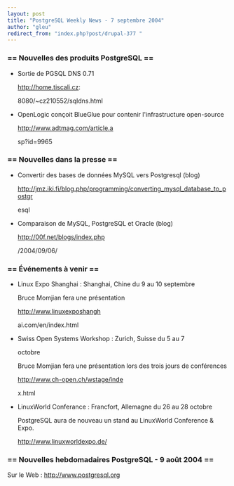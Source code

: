 ```yaml
---
layout: post
title: "PostgreSQL Weekly News - 7 septembre 2004"
author: "gleu"
redirect_from: "index.php?post/drupal-377 "
---
```




<h3>== Nouvelles des produits PostgreSQL ==</h3>

<ul>

<li>Sortie de PGSQL DNS 0.71<br />

<a href="http://home.tiscali.cz:8080/%7Ecz210552/sqldns.html">http://home.tiscali.cz:

8080/~cz210552/sqldns.html</a></li>

<li>OpenLogic conçoit BlueGlue pour contenir l'infrastructure open-source<br />

<a href="http://www.adtmag.com/article.asp?id=9965">http://www.adtmag.com/article.a

sp?id=9965</a></li>

</ul>

<h3>== Nouvelles dans la presse ==</h3>

<ul>

<li>Convertir des bases de données MySQL vers Postgresql (blog)<br />

<a href="http://jmz.iki.fi/blog.php/programming/converting_mysql_database_to_postgr%0Aesql">http://jmz.iki.fi/blog.php/programming/converting_mysql_database_to_postgr

esql</a></li>

<li>Comparaison de MySQL, PostgreSQL et Oracle (blog)<br />

<a href="http://00f.net/blogs/index.php/2004/09/06/">http://00f.net/blogs/index.php

/2004/09/06/</a></li>

</ul>

<h3>== Événements à venir ==</h3>

<ul>

<li>Linux Expo Shanghai&nbsp;: Shanghai, Chine du 9 au 10 septembre<br />

Bruce Momjian fera une présentation<br />

<a href="http://www.linuxexposhanghai.com/en/index.html">http://www.linuxexposhangh

ai.com/en/index.html</a></li>

<li>Swiss Open Systems Workshop&nbsp;: Zurich, Suisse du 5 au 7

octobre<br />

Bruce Momjian fera une présentation lors des trois jours de conférences<br />

<a href="http://www.ch-open.ch/wstage/index.html">http://www.ch-open.ch/wstage/inde

x.html</a></li>

<li>LinuxWorld Conferance&nbsp;: Francfort, Allemagne du 26 au 28 octobre<br />

PostgreSQL aura de nouveau un stand au LinuxWorld Conference &amp; Expo.

<a href="http://www.linuxworldexpo.de/">http://www.linuxworldexpo.de/</a></li>

</ul>

<h3>== Nouvelles hebdomadaires PostgreSQL - 9 août 2004 ==</h3>

<p>Sur le Web&nbsp;: <a href="http://www.postgresql.org">http://www.postgresql.org</a></p>